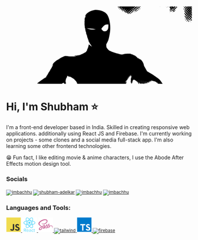 <?xml version="1.0" standalone="no"?>
<!DOCTYPE svg PUBLIC "-//W3C//DTD SVG 20010904//EN"
 "http://www.w3.org/TR/2001/REC-SVG-20010904/DTD/svg10.dtd">
<svg version="1.0" xmlns="http://www.w3.org/2000/svg"
 width="1920.000000pt" height="799.000000pt" viewBox="0 0 1920.000000 799.000000"
 preserveAspectRatio="xMidYMid meet">
<metadata>
Created by potrace 1.16, written by Peter Selinger 2001-2019
</metadata>
<g transform="translate(0.000000,799.000000) scale(0.100000,-0.100000)"
fill="#000000" stroke="none">
<path d="M11566 7982 c-37 -3 -38 -4 -17 -18 11 -8 21 -22 21 -30 0 -20 49
-104 61 -104 5 0 9 -7 9 -16 0 -12 7 -14 33 -9 17 4 40 14 49 22 18 16 61 11
85 -9 20 -16 16 -71 -6 -90 -33 -28 -59 -31 -66 -8 -6 19 -35 29 -35 12 0 -11
39 -52 49 -52 16 0 80 30 86 40 3 5 11 10 17 10 14 0 78 -71 78 -86 0 -7 18
-28 41 -46 22 -18 47 -47 54 -65 7 -17 23 -36 34 -43 18 -9 23 -7 32 14 17 35
52 51 91 40 40 -12 60 -47 53 -91 -6 -32 -5 -33 29 -33 28 0 40 -7 66 -40 40
-50 70 -59 109 -31 16 12 36 21 44 21 23 0 53 -32 66 -71 7 -23 22 -41 44 -52
17 -9 40 -22 49 -29 24 -17 31 -6 17 26 -15 32 0 71 29 78 37 10 70 -16 94
-73 2 -4 17 -9 33 -13 26 -6 33 -3 48 23 23 39 22 41 -18 41 -28 0 -37 5 -50
30 -20 38 -19 46 5 70 43 43 110 4 110 -64 0 -29 2 -31 39 -31 l39 -1 -1 42
c-2 35 -6 43 -29 52 -40 15 -55 54 -34 87 23 34 67 34 95 -1 27 -34 27 -58 -1
-77 -23 -16 -23 -16 13 -16 20 -1 50 4 68 10 26 9 31 16 31 43 0 27 -5 34 -34
44 -42 15 -68 74 -44 98 23 23 73 28 91 9 14 -14 24 -66 18 -98 -1 -5 20 -7
46 -6 39 2 49 7 54 24 8 30 -1 55 -20 55 -33 0 -61 30 -61 64 0 40 15 56 56
56 44 0 58 -20 50 -75 -6 -37 -4 -46 9 -51 9 -4 21 -2 28 5 6 6 16 11 23 11
18 0 54 -84 47 -110 -5 -18 -2 -21 18 -18 18 2 24 9 24 28 0 19 6 26 25 28 13
2 33 10 44 18 11 8 34 14 52 14 30 0 31 1 31 45 0 39 -4 46 -23 51 -12 3 -30
14 -40 25 -23 25 -7 61 38 89 l33 20 30 -30 c17 -17 36 -30 42 -30 6 0 13 -7
17 -15 3 -9 0 -15 -9 -15 -12 0 -32 -37 -23 -44 9 -8 88 -15 88 -8 0 16 -39
84 -55 96 -10 7 -19 32 -22 57 -5 45 -5 45 32 56 45 14 55 11 80 -27 15 -23
21 -26 28 -15 5 9 2 24 -7 38 -10 15 -13 35 -10 59 7 40 21 48 86 48 27 0 40
6 48 20 10 19 8 20 -60 20 -52 0 -72 -4 -76 -14 -7 -19 -59 -15 -59 4 0 13
-22 15 -134 15 -123 0 -134 -2 -137 -18 -4 -26 -34 -57 -54 -57 -29 0 -45 27
-32 55 l11 24 -887 -2 c-488 0 -904 -3 -926 -5z m144 -31 c14 -27 13 -66 -2
-79 -19 -15 -79 -7 -93 12 -13 17 -10 52 8 74 15 20 75 15 87 -7z m1500 15 c0
-11 -19 -15 -25 -6 -3 5 1 10 9 10 9 0 16 -2 16 -4z m455 -26 c30 -59 10 -89
-50 -74 -58 14 -52 104 6 104 21 0 32 -7 44 -30z m-361 -42 c22 -31 20 -54 -5
-72 -41 -28 -75 13 -55 66 13 34 39 36 60 6z m-1384 8 c0 -2 3 -11 6 -20 4
-11 0 -16 -12 -16 -17 0 -16 -1 2 -15 18 -14 17 -14 -13 -15 -42 0 -65 34 -36
56 17 12 53 19 53 10z m1150 -26 c0 -5 -7 -7 -15 -4 -8 4 -15 8 -15 10 0 2 7
4 15 4 8 0 15 -4 15 -10z m469 -24 c18 -33 10 -59 -21 -74 -51 -24 -94 26 -64
73 22 34 68 34 85 1z m-611 -28 c16 -16 15 -38 -2 -38 -18 0 -39 27 -31 40 8
13 18 13 33 -2z m-798 -8 c0 -5 -6 -10 -14 -10 -8 0 -18 5 -21 10 -3 6 3 10
14 10 12 0 21 -4 21 -10z m1051 -31 c15 -53 12 -59 -31 -59 -33 0 -42 4 -52
25 -10 22 -8 29 11 49 28 29 62 22 72 -15z m-1170 -9 c40 -22 8 -90 -42 -90
-32 0 -41 72 -11 89 22 13 29 13 53 1z m1399 -26 c15 -38 12 -49 -15 -64 -19
-10 -30 -11 -50 -2 -31 14 -39 33 -31 67 5 21 12 25 46 25 34 0 42 -4 50 -26z
m-604 -43 c-4 -6 -11 -11 -15 -11 -11 0 -21 37 -13 45 9 9 35 -22 28 -34z
m-558 3 c4 -31 -23 -55 -51 -45 -45 17 -27 75 22 69 18 -2 27 -10 29 -24z
m802 -20 c13 -34 -4 -56 -39 -52 -18 2 -27 10 -29 26 -7 51 51 72 68 26z
m-603 -33 c3 -25 -22 -34 -38 -14 -11 13 -10 17 6 29 21 15 28 12 32 -15z
m-339 -8 c31 -27 35 -56 12 -86 -18 -23 -24 -25 -51 -15 -68 24 -60 104 12
117 4 0 16 -7 27 -16z m1390 0 c39 -33 33 -84 -12 -106 -33 -15 -36 -15 -60 4
-18 14 -26 30 -26 51 0 60 55 88 98 51z m-841 -19 c8 -21 -13 -42 -28 -27 -13
13 -5 43 11 43 6 0 13 -7 17 -16z m244 -14 c24 -13 25 -56 1 -69 -38 -20 -72
35 -40 67 15 15 15 15 39 2z m-570 -19 c23 -19 23 -20 6 -55 -18 -40 -31 -44
-65 -20 -30 21 -30 71 1 84 31 12 32 12 58 -9z m218 -50 c8 -5 11 -16 6 -30
-8 -25 -46 -28 -66 -5 -11 14 -10 18 6 30 22 16 34 17 54 5z m235 -45 c31 -48
-12 -75 -62 -40 -25 17 -28 34 -10 52 20 20 55 14 72 -12z m-356 -41 c24 -31
18 -63 -13 -71 -36 -9 -65 12 -65 46 0 50 47 65 78 25z m224 -32 c23 -21 23
-45 -2 -68 -18 -17 -21 -17 -45 -1 -38 25 -42 45 -14 67 30 23 38 23 61 2z"/>
<path d="M16875 7980 c-38 -7 -37 -7 20 -9 47 -2 55 -4 38 -11 -13 -5 -23 -18
-23 -29 0 -11 -6 -22 -12 -25 -10 -5 -10 -7 0 -12 6 -3 10 -9 7 -14 -9 -14 32
-51 49 -44 12 5 16 0 16 -18 0 -13 5 -29 12 -36 8 -8 3 -15 -20 -29 -33 -19
-41 -33 -19 -33 8 0 7 -4 -3 -10 -12 -8 -11 -10 8 -10 13 0 22 -6 22 -15 0
-10 -7 -15 -17 -13 -10 2 -18 -3 -18 -10 0 -7 -6 -17 -14 -21 -7 -5 -10 -14
-7 -20 4 -6 12 -9 17 -6 5 4 9 -3 9 -14 0 -10 5 -21 11 -23 8 -3 6 -9 -4 -20
-14 -14 -14 -17 -2 -22 8 -3 15 -12 15 -19 0 -14 40 -37 65 -37 7 0 15 -5 17
-11 2 -7 13 -9 25 -5 16 5 21 15 21 37 -1 16 -5 32 -10 35 -5 3 -1 18 8 32 10
15 17 41 16 59 -2 24 3 36 21 48 13 8 31 13 39 10 8 -3 20 1 27 9 11 13 7 16
-23 22 -20 3 -36 10 -36 15 0 13 58 11 62 -3 6 -18 38 -1 38 21 0 11 5 23 11
26 17 11 65 -14 80 -41 16 -31 2 -44 -47 -44 -17 0 -45 -7 -62 -16 -26 -13
-32 -21 -32 -49 0 -39 -18 -55 -35 -32 -19 27 -24 20 -12 -18 6 -19 14 -35 19
-35 5 0 4 -9 -2 -20 -8 -15 -7 -26 6 -45 9 -14 18 -25 20 -25 1 0 1 19 -1 43
-4 47 9 71 42 79 27 7 83 -39 83 -69 0 -24 -16 -47 -27 -40 -5 3 -17 -3 -27
-15 -13 -15 -15 -23 -6 -32 9 -8 17 -5 33 15 12 14 28 24 35 23 6 -1 23 -2 37
-3 16 -1 25 -7 26 -18 1 -28 17 15 18 48 1 19 11 31 44 49 23 14 46 23 50 22
4 -1 3 7 -3 18 -8 14 -8 26 0 41 7 11 10 21 8 22 -33 17 -43 29 -46 54 -4 39
28 68 77 68 34 0 36 2 39 35 5 45 23 65 64 68 38 3 61 26 48 51 -13 24 -23 55
-22 64 1 4 -32 8 -73 8 -41 1 -99 3 -127 4 -84 4 -115 -3 -114 -27 1 -31 -29
-47 -50 -26 -14 14 -15 20 -5 32 11 13 9 16 -11 20 -20 5 -135 2 -148 -3 -7
-3 -180 0 -193 3 -7 2 -30 0 -52 -4z m705 -29 c14 -26 13 -64 -2 -79 -13 -13
-57 -16 -75 -4 -18 11 -26 58 -13 81 15 28 75 29 90 2z m-610 -35 c-14 -14
-24 0 -16 21 6 15 8 15 16 3 6 -9 5 -19 0 -24z m111 -8 c34 -18 32 -52 -3 -56
-26 -3 -28 -1 -28 32 0 41 -1 40 31 24z m84 -58 c-5 -8 -11 -8 -17 -2 -6 6 -7
16 -3 22 5 8 11 8 17 2 6 -6 7 -16 3 -22z m286 -6 c17 -32 2 -58 -35 -62 -65
-8 -83 65 -22 87 28 11 40 5 57 -25z m-297 -25 c-8 -14 -44 -10 -44 5 0 9 8
12 25 8 14 -2 22 -8 19 -13z m-74 -61 c0 -10 -5 -18 -11 -18 -5 0 -8 4 -4 9 3
6 -3 14 -12 20 -16 9 -16 12 -3 20 16 11 30 -3 30 -31z m67 16 c-3 -3 -12 -4
-19 -1 -8 3 -5 6 6 6 11 1 17 -2 13 -5z m-161 -39 c-3 -9 1 -18 10 -22 8 -3
13 -12 10 -19 -6 -16 10 -19 19 -4 5 8 11 7 21 -1 10 -8 11 -14 4 -19 -18 -11
-25 -81 -9 -94 8 -6 15 -18 17 -27 3 -19 -24 -33 -34 -18 -3 6 -19 7 -35 4
-18 -4 -29 -3 -29 4 0 6 4 11 8 11 11 0 35 62 32 85 -1 11 -6 25 -12 32 -5 7
-7 17 -3 23 3 5 1 10 -4 10 -12 0 -15 33 -4 43 11 12 15 8 9 -8z m288 -90 c4
-11 -1 -15 -19 -15 -26 0 -34 15 -12 23 20 9 25 8 31 -8z m152 -30 c24 -25 41
-44 39 -42 -3 2 -27 -2 -53 -8 -40 -11 -51 -10 -74 3 -14 8 -31 26 -37 39 -9
20 -8 25 12 32 12 4 29 11 37 14 27 10 31 8 76 -38z"/>
<path d="M18543 7982 c-24 -2 -33 -9 -35 -25 -4 -26 -72 -45 -94 -26 -25 21
-35 4 -12 -21 13 -14 23 -36 23 -50 0 -22 5 -25 37 -28 35 -3 37 -2 40 30 3
27 8 33 35 39 62 12 98 -46 53 -86 -19 -17 -47 -17 -91 0 -13 5 -15 -3 -15
-41 1 -39 -3 -50 -26 -67 -38 -29 -73 -17 -99 34 -11 23 -18 47 -16 53 3 7 2
18 -2 25 -5 8 -10 -2 -14 -25 -5 -29 -1 -46 19 -79 23 -41 54 -66 54 -45 0 6
5 10 11 10 5 0 8 -4 4 -9 -8 -14 10 -22 30 -15 13 5 14 9 4 15 -9 5 -5 10 13
14 45 11 78 2 96 -28 15 -25 15 -30 2 -55 -23 -40 -63 -41 -99 -3 -16 17 -35
31 -43 31 -8 -1 -6 -6 6 -15 11 -8 16 -15 12 -15 -5 0 -1 -11 8 -25 19 -29 21
-55 4 -55 -6 0 -8 -3 -5 -6 3 -4 0 -16 -8 -28 -21 -28 -19 -39 4 -26 29 15 63
6 84 -22 24 -33 15 -63 -24 -84 -17 -8 -38 -28 -47 -43 -9 -15 -21 -29 -27
-30 -18 -2 -10 -26 10 -29 26 -5 65 -41 65 -61 0 -9 -7 -28 -14 -43 -8 -16
-12 -29 -8 -29 4 -1 20 -3 36 -5 16 -1 39 -13 52 -25 29 -27 32 -76 7 -86 -23
-9 -74 -9 -95 1 -15 7 -17 2 -13 -46 3 -48 6 -53 28 -56 39 -5 61 -37 62 -88
0 -35 3 -44 18 -44 29 0 63 -43 71 -88 5 -36 10 -42 31 -42 32 0 60 -42 60
-92 0 -35 2 -38 27 -38 19 0 35 -10 53 -35 15 -19 24 -38 22 -43 -12 -18 11
-35 37 -28 31 8 47 37 25 45 -8 2 -27 18 -42 34 -23 25 -28 38 -25 71 3 35 0
41 -16 38 -24 -4 -66 36 -66 64 0 41 11 54 45 54 41 0 65 -26 65 -71 0 -33 3
-36 45 -47 60 -16 60 -16 61 18 0 39 20 59 63 62 26 2 37 -3 53 -23 19 -25 19
-28 4 -58 -19 -35 -17 -37 44 -44 19 -2 43 -7 53 -12 15 -6 17 0 17 59 0 70
-1 72 -30 56 -23 -12 -55 17 -63 58 -8 36 26 66 65 58 l28 -5 0 62 c0 55 -3
63 -22 72 -18 8 -23 18 -23 45 0 29 4 36 23 38 l22 3 0 242 c0 242 0 242 -22
252 -33 14 -35 49 -3 63 24 11 25 16 25 90 0 47 -5 83 -12 90 -9 9 -9 15 0 24
8 8 12 51 12 129 l0 117 -312 -1 c-172 -1 -327 -3 -345 -5z m191 -38 c9 -33 7
-35 -45 -37 -35 -2 -44 2 -47 16 -7 34 6 47 47 47 34 0 40 -4 45 -26z m326 16
c0 -5 -6 -10 -14 -10 -8 0 -18 5 -21 10 -3 6 3 10 14 10 12 0 21 -4 21 -10z
m-119 -41 c12 -19 11 -25 -6 -39 -17 -14 -35 -5 -35 18 0 13 -2 13 -14 -3 -13
-18 -14 -18 -20 3 -4 12 -5 26 -2 30 8 14 67 7 77 -9z m223 -25 c23 -22 20
-31 -14 -49 -37 -19 -37 -19 -50 4 -13 26 -3 49 23 54 12 2 23 5 24 6 1 0 9
-6 17 -15z m-370 -40 c22 -8 20 -37 -4 -65 -19 -23 -21 -23 -34 -6 -15 19 -10
57 8 69 13 9 11 9 30 2z m234 -65 c1 -8 -4 -23 -12 -34 -12 -16 -16 -17 -30
-6 -21 18 -20 37 2 50 21 13 36 9 40 -10z m-339 -42 c16 -20 -1 -63 -29 -70
-15 -4 -30 2 -46 18 -30 30 -30 39 2 64 27 21 47 18 73 -12z m206 -57 c10 -30
-6 -49 -32 -39 -34 12 -32 59 1 59 16 0 27 -7 31 -20z m233 -29 c12 -33 6 -46
-26 -55 -25 -8 -52 8 -52 30 0 16 39 54 56 54 7 0 17 -13 22 -29z m-350 -59
c2 -13 -2 -30 -8 -38 -23 -27 -80 -11 -80 22 0 44 82 59 88 16z m203 -45 c10
-36 -15 -58 -38 -34 -14 13 -15 21 -5 42 15 32 33 28 43 -8z m-338 -27 c19
-27 10 -70 -17 -79 -24 -9 -43 -5 -68 17 -15 13 -16 17 -3 42 23 44 65 53 88
20z m218 -51 c9 -18 7 -25 -10 -43 -17 -16 -25 -18 -39 -10 -24 16 -27 45 -6
61 25 19 42 16 55 -8z m227 -47 c4 -28 -14 -52 -40 -52 -27 0 -33 26 -13 56
20 30 49 28 53 -4z m-348 -42 c22 -41 -19 -81 -64 -64 -22 8 -31 51 -16 69 19
22 67 19 80 -5z m215 -31 c12 -18 -16 -69 -37 -69 -25 0 -34 26 -18 56 14 25
44 32 55 13z m-345 -61 c11 -18 18 -37 17 -43 -2 -5 -21 -16 -43 -24 -37 -13
-42 -12 -62 5 -41 35 -16 94 40 94 21 0 33 -8 48 -32z m565 -8 c0 -38 -24 -52
-50 -30 -31 25 -9 73 30 68 16 -2 20 -11 20 -38z m-355 -25 c15 -19 5 -64 -17
-72 -19 -7 -53 30 -53 57 0 30 49 40 70 15z m228 -47 c19 -19 14 -36 -17 -52
-21 -11 -31 -12 -40 -3 -12 12 -15 50 -4 60 11 11 48 8 61 -5z m-340 -77 c-2
-15 -14 -31 -30 -41 -40 -22 -63 -5 -63 46 0 35 3 39 30 45 38 7 67 -16 63
-50z m212 -20 c22 -42 -25 -77 -61 -45 -22 20 -24 35 -7 52 18 18 56 14 68 -7z
m220 -25 c17 -21 9 -56 -17 -73 -19 -13 -23 -12 -42 8 -24 26 -27 49 -9 67 16
16 53 15 68 -2z m-350 -61 l23 -25 -23 -25 c-27 -29 -46 -31 -72 -8 -18 17
-23 39 -12 67 9 25 57 19 84 -9z m214 -27 c25 -35 20 -67 -11 -74 -53 -14 -82
37 -44 75 27 27 36 26 55 -1z m-345 -47 c26 -26 15 -67 -22 -89 -32 -19 -53
-11 -76 30 -33 57 50 107 98 59z m215 -40 c45 -50 -18 -121 -66 -74 -25 26
-19 65 14 81 31 15 33 15 52 -7z m228 -48 c21 -18 24 -53 6 -71 -17 -17 -58
-15 -80 5 -22 20 -23 32 -2 61 18 26 50 28 76 5z m-344 -71 c4 -41 -12 -62
-49 -62 -27 0 -59 30 -59 57 0 25 32 44 69 41 33 -3 36 -6 39 -36z m217 -16
c26 -26 25 -46 -3 -78 -19 -22 -55 -23 -76 -2 -33 32 -8 104 36 104 10 0 30
-11 43 -24z"/>
<path d="M15893 7973 c9 -2 23 -2 30 0 6 3 -1 5 -18 5 -16 0 -22 -2 -12 -5z"/>
<path d="M16523 7973 c9 -2 23 -2 30 0 6 3 -1 5 -18 5 -16 0 -22 -2 -12 -5z"/>
<path d="M16698 7973 c6 -2 18 -2 25 0 6 3 1 5 -13 5 -14 0 -19 -2 -12 -5z"/>
<path d="M16748 7973 c6 -2 18 -2 25 0 6 3 1 5 -13 5 -14 0 -19 -2 -12 -5z"/>
<path d="M17719 7971 c12 -8 51 -4 51 5 0 2 -15 4 -32 4 -23 0 -29 -3 -19 -9z"/>
<path d="M18325 7971 c43 -5 53 -8 35 -12 -23 -6 -22 -6 6 -8 17 0 37 6 44 14
11 13 3 15 -66 13 l-79 -1 60 -6z"/>
<path d="M16700 7952 c0 -4 9 -15 20 -25 23 -19 28 -3 6 19 -16 16 -26 18 -26
6z"/>
<path d="M16760 7950 c0 -8 5 -22 10 -30 9 -13 10 -13 10 0 0 8 -5 22 -10 30
-9 13 -10 13 -10 0z"/>
<path d="M13930 7900 c0 -5 5 -10 10 -10 6 0 10 5 10 10 0 6 -4 10 -10 10 -5
0 -10 -4 -10 -10z"/>
<path d="M16586 7902 c-4 -7 -2 -12 4 -12 7 0 9 -7 6 -17 -6 -15 -4 -15 14 2
24 21 26 29 6 22 -8 -3 -16 -1 -19 6 -2 8 -5 8 -11 -1z"/>
<path d="M13825 7773 c-31 -5 -48 -20 -38 -36 3 -4 12 -6 20 -3 8 3 23 1 34
-4 17 -10 19 -7 19 20 0 16 -1 29 -2 29 -2 -1 -16 -4 -33 -6z"/>
<path d="M17570 7705 c0 -9 5 -15 11 -13 6 2 11 8 11 13 0 5 -5 11 -11 13 -6
2 -11 -4 -11 -13z"/>
<path d="M16860 7691 c0 -5 5 -13 10 -16 6 -3 10 -2 10 4 0 5 -4 13 -10 16 -5
3 -10 2 -10 -4z"/>
<path d="M16880 7640 c0 -5 5 -10 10 -10 6 0 10 5 10 10 0 6 -4 10 -10 10 -5
0 -10 -4 -10 -10z"/>
<path d="M9140 7625 c-223 -35 -443 -117 -633 -233 -105 -65 -223 -169 -220
-194 2 -10 -2 -18 -8 -18 -5 0 -7 6 -4 13 3 6 0 4 -7 -7 -7 -10 -23 -30 -35
-44 -26 -28 -30 -41 -9 -23 11 9 14 6 14 -14 0 -14 -4 -28 -9 -31 -5 -3 -7
-15 -5 -27 1 -12 1 -16 -1 -9 -3 6 -9 12 -14 12 -6 0 -8 8 -4 19 5 15 1 18
-20 13 -14 -2 -25 -5 -25 -6 0 -1 14 -28 31 -61 26 -50 28 -60 15 -67 -11 -6
-14 -17 -10 -37 5 -23 2 -32 -14 -40 -11 -6 -30 -27 -43 -47 -17 -29 -19 -38
-9 -44 11 -7 11 -12 1 -23 -17 -21 -25 -175 -10 -193 9 -11 8 -18 -5 -32 -18
-20 -21 -48 -7 -56 8 -5 8 -15 1 -46 0 -3 -7 4 -15 14 -22 29 -18 6 6 -33 20
-33 20 -35 3 -74 -14 -30 -15 -42 -6 -45 15 -5 16 -36 2 -62 -8 -14 -7 -25 2
-40 10 -15 10 -27 1 -50 -8 -20 -8 -32 -1 -36 6 -4 8 -26 4 -55 -4 -29 -2 -50
4 -54 5 -3 10 3 10 14 0 12 5 21 10 21 19 0 10 -49 -11 -61 l-21 -11 21 -14
c21 -15 29 -49 12 -56 -4 -1 -11 -14 -15 -28 -6 -19 -5 -22 3 -10 10 13 12 13
21 0 15 -22 12 -37 -7 -45 -17 -6 -17 -7 1 -21 12 -8 19 -26 19 -43 0 -20 6
-31 19 -34 19 -5 26 -27 8 -27 -16 0 -12 -27 5 -34 23 -8 18 -23 -17 -57 -24
-22 -27 -29 -13 -24 37 12 40 10 40 -21 0 -17 5 -37 12 -45 7 -8 12 -30 12
-49 -1 -34 18 -127 20 -102 3 29 19 9 25 -30 9 -61 9 -70 0 -97 -5 -17 -4 -22
4 -17 7 4 12 1 12 -8 0 -22 17 -20 23 2 4 13 5 11 6 -5 1 -18 -4 -23 -23 -23
-13 0 -26 6 -28 12 -3 7 -7 2 -10 -10 -4 -15 -2 -22 5 -19 21 8 47 -13 47 -38
0 -15 5 -24 13 -23 7 2 13 -10 15 -31 2 -19 10 -40 18 -48 8 -8 14 -29 14 -47
0 -19 7 -50 15 -71 9 -20 13 -45 10 -55 -3 -10 -1 -21 5 -25 5 -3 10 -19 10
-36 0 -16 5 -29 10 -29 6 0 10 -10 10 -22 0 -18 2 -20 10 -8 14 23 24 -13 11
-39 -14 -26 -14 -31 4 -31 19 0 35 -32 29 -57 -3 -12 2 -32 11 -46 9 -14 15
-34 13 -44 -2 -12 2 -17 13 -15 9 1 19 -5 23 -13 7 -20 -15 -57 -31 -50 -16 6
-17 -11 -2 -21 6 -3 15 0 20 7 8 11 12 10 24 -5 8 -11 15 -26 15 -34 0 -12 -4
-11 -20 3 -20 18 -21 18 -14 -1 4 -10 14 -28 23 -39 32 -39 71 -101 71 -114 0
-8 11 -24 25 -37 14 -13 25 -34 25 -48 0 -25 20 -48 20 -24 1 20 30 -23 30
-44 0 -10 6 -18 13 -18 7 0 18 -9 25 -21 8 -12 9 -18 3 -14 -24 14 -9 -10 27
-42 20 -19 29 -32 20 -29 -25 8 -22 -1 10 -30 15 -14 20 -23 12 -19 -8 4 -2
-5 14 -20 15 -14 25 -29 21 -33 -3 -4 -11 1 -16 11 -6 9 -14 17 -20 17 -5 0
-66 43 -135 95 -92 71 -130 94 -145 90 -10 -4 -19 -12 -20 -18 -2 -26 -7 -104
-9 -132 -1 -16 -4 -24 -7 -17 -9 23 -23 1 -23 -37 0 -41 -17 -102 -46 -166
-10 -22 -17 -44 -16 -48 1 -4 -5 -10 -13 -13 -8 -4 -15 -10 -15 -16 0 -5 6 -6
12 -2 7 5 3 -4 -9 -19 -12 -16 -25 -41 -28 -57 -4 -17 -14 -34 -23 -40 -16 -9
-16 -9 1 -10 22 0 21 -6 -3 -40 -11 -15 -17 -30 -13 -33 3 -4 -1 -9 -10 -13
-9 -3 -13 -12 -10 -21 5 -12 1 -14 -15 -9 -17 6 -21 4 -16 -8 4 -11 0 -16 -11
-16 -9 0 -13 -4 -10 -10 11 -17 -5 -32 -21 -19 -11 9 -14 8 -14 -5 0 -9 7 -16
16 -16 25 0 6 -18 -27 -25 -37 -8 -90 -35 -70 -35 13 0 13 -2 2 -12 -11 -10
-14 -10 -18 0 -6 17 -23 15 -23 -3 0 -8 -8 -15 -17 -15 -23 -1 -73 -29 -53
-30 8 0 2 -8 -15 -17 -16 -9 -40 -16 -52 -14 -13 1 -30 -7 -40 -18 -9 -12 -24
-21 -31 -21 -8 0 -12 -6 -9 -12 3 -9 -9 -13 -40 -13 -31 0 -48 -6 -54 -17 -5
-10 -29 -20 -56 -24 -25 -4 -53 -14 -62 -23 -9 -9 -26 -18 -36 -19 -24 -2 -77
-9 -87 -11 -5 0 -8 -5 -8 -11 0 -5 6 -7 13 -5 22 9 137 11 137 3 0 -4 -16 -8
-36 -8 -51 0 -285 -39 -311 -52 -11 -6 -25 -8 -30 -5 -6 4 -33 -3 -62 -13 -28
-11 -64 -20 -79 -20 -15 0 -49 -6 -77 -14 l-50 -13 71 -7 c138 -14 134 -26 -6
-19 -74 3 -223 7 -330 8 -178 2 -258 8 -438 36 -35 5 -78 7 -97 3 -23 -4 -35
-2 -35 5 0 7 -8 8 -25 1 -18 -7 -32 -6 -45 2 -15 10 -31 8 -82 -9 -35 -12 -76
-24 -93 -28 -16 -4 -35 -11 -41 -16 -20 -17 -108 -59 -123 -59 -8 0 -22 -6
-30 -13 -9 -8 -32 -20 -51 -27 -19 -7 -40 -17 -46 -22 -26 -19 -125 -68 -139
-68 -8 0 -15 -5 -15 -11 0 -5 -16 -17 -36 -25 -20 -8 -34 -18 -31 -21 4 -3 26
6 51 21 49 29 73 34 41 10 -35 -27 -115 -65 -125 -59 -6 3 -18 1 -27 -5 -15
-9 -14 -10 7 -5 24 6 24 6 5 -10 -11 -8 -25 -13 -33 -10 -7 2 -11 1 -8 -4 7
-11 -40 -42 -69 -46 -13 -1 -34 -11 -48 -21 -14 -10 -67 -51 -118 -91 -52 -39
-113 -90 -137 -111 -23 -22 -49 -43 -58 -46 -8 -3 -12 -11 -8 -17 4 -7 3 -9
-4 -5 -11 7 -50 -48 -117 -164 -20 -36 -47 -78 -59 -95 -29 -38 -79 -125 -73
-125 3 0 24 30 48 67 48 74 116 153 131 153 6 0 -1 -15 -15 -34 -15 -19 -24
-41 -21 -52 3 -11 -6 -36 -20 -57 -14 -21 -26 -42 -26 -47 0 -11 -39 -79 -58
-102 -8 -10 -12 -18 -8 -18 3 0 -4 -19 -16 -42 -41 -75 -97 -158 -108 -158 -5
0 -10 -8 -10 -17 0 -27 -45 -116 -69 -137 -11 -11 -21 -25 -21 -33 0 -22 -44
-93 -57 -93 -7 0 -17 -9 -23 -20 -6 -11 -8 -20 -5 -20 11 0 -25 -58 -40 -63
-9 -4 -15 -18 -15 -35 0 -18 -11 -40 -27 -58 -15 -16 -29 -38 -30 -49 -2 -11
-17 -34 -33 -50 -17 -17 -28 -34 -24 -37 10 -11 -30 -69 -46 -67 -31 3 -37 -2
-33 -25 5 -22 -19 -72 -41 -88 -6 -4 -7 -10 -3 -14 3 -4 13 -1 22 6 9 7 18 11
20 8 7 -7 -10 -20 -64 -49 -25 -13 -93 -55 -153 -94 -59 -38 -129 -83 -155
-100 -80 -50 -463 -331 -545 -400 -35 -29 -37 -41 -3 -19 22 14 25 15 19 1 -3
-8 -12 -18 -20 -21 -63 -24 47 -26 1266 -26 1004 1 1280 3 1280 13 0 13 72 60
111 72 13 4 28 13 32 19 6 8 10 7 14 -2 3 -7 13 -21 23 -30 10 -10 23 -30 29
-45 10 -27 11 -27 111 -27 60 0 100 4 100 10 0 6 -4 10 -8 10 -5 0 -15 11 -22
25 -8 15 -20 23 -27 21 -16 -7 -2 23 23 48 12 12 13 20 5 30 -6 7 -12 38 -13
69 -3 64 -21 73 -26 14 -2 -20 -7 -37 -11 -37 -14 0 -2 71 17 98 11 17 20 48
21 82 2 30 7 62 12 72 5 9 9 28 9 42 0 14 4 27 9 30 13 8 55 99 52 113 -1 7 3
13 9 13 5 0 10 7 10 15 0 8 7 15 16 15 10 0 14 6 11 14 -3 8 3 32 14 53 15 31
17 46 10 66 -8 21 -7 25 4 20 8 -3 15 -9 15 -14 0 -5 5 -9 11 -9 7 0 9 9 6 22
-5 17 4 12 38 -22 57 -58 77 -75 99 -83 16 -6 16 -5 -1 23 -9 17 -22 30 -28
30 -17 1 -57 39 -53 51 2 6 18 -1 37 -18 19 -15 48 -40 65 -55 l32 -27 13 21
c13 21 14 21 29 -13 11 -25 16 -30 19 -16 5 19 23 23 38 8 10 -10 81 -50 149
-83 21 -11 48 -28 59 -39 12 -10 24 -19 28 -19 5 0 17 -10 29 -22 11 -12 23
-18 27 -15 4 4 20 -5 36 -20 21 -20 31 -24 34 -15 4 10 8 9 17 -6 30 -51 89
-122 107 -127 11 -4 24 -18 29 -31 5 -13 16 -24 24 -24 7 0 43 -44 79 -97 49
-75 67 -110 72 -148 4 -27 12 -56 17 -62 8 -10 526 -13 2528 -13 l2518 0 6 26
c4 16 12 24 20 21 23 -9 27 5 10 31 -9 13 -12 22 -6 18 5 -3 13 6 17 22 3 15
14 35 23 46 14 15 14 18 2 16 -36 -5 -48 0 -43 20 3 11 9 20 14 20 19 0 8 16
-12 17 -15 1 -24 -7 -32 -30 -13 -38 -12 -42 11 -42 10 0 18 -9 20 -22 2 -13
-1 -23 -6 -23 -6 0 -15 -13 -21 -30 -10 -29 -34 -40 -46 -20 -3 5 0 7 8 4 18
-7 32 77 14 88 -6 4 -9 10 -5 13 3 3 3 18 -2 33 -4 17 -2 37 7 55 16 31 18 32
56 12 15 -8 25 -10 22 -5 -3 4 1 15 9 22 18 18 3 48 -24 48 -11 0 -20 5 -20
10 0 6 6 10 14 10 7 0 17 10 21 23 8 21 8 21 12 -5 2 -16 10 -28 17 -28 18 0
78 114 70 133 -3 8 -1 18 5 22 6 3 14 -1 17 -9 11 -29 24 -6 19 34 -4 31 -2
38 9 34 13 -5 16 0 32 59 3 9 1 17 -5 17 -6 0 -11 -7 -11 -16 0 -8 -4 -12 -10
-9 -5 3 -10 13 -10 21 0 8 5 12 10 9 6 -3 13 1 16 9 3 9 10 13 15 10 5 -3 7
-9 4 -14 -3 -5 -1 -11 5 -15 15 -10 12 -52 -5 -59 -17 -6 -21 -36 -5 -36 6 0
10 4 10 9 0 5 6 16 13 23 31 34 57 79 57 100 -1 22 -1 22 -15 4 -13 -17 -18
-18 -41 -7 -20 9 -24 15 -16 23 8 8 15 8 25 -1 12 -9 16 -8 21 4 4 12 10 13
24 6 21 -11 35 2 67 63 11 21 28 43 38 50 9 6 17 17 17 24 0 23 33 78 38 64 2
-8 -4 -29 -14 -47 -16 -30 -16 -34 -1 -49 8 -9 18 -12 21 -7 3 5 17 8 31 9 20
0 24 -4 20 -19 -8 -25 24 -39 37 -16 5 10 14 17 20 17 7 0 7 -4 1 -12 -19 -24
-65 -166 -66 -202 -1 -25 -5 -35 -14 -32 -7 3 -15 1 -18 -5 -4 -5 1 -12 10
-15 11 -5 13 -10 5 -19 -8 -9 -6 -14 5 -19 24 -9 6 -29 -21 -23 -32 6 -31 -1
2 -13 21 -8 24 -13 14 -25 -6 -8 -9 -19 -5 -25 3 -5 -1 -13 -9 -16 -9 -3 -14
-10 -11 -15 3 -4 12 -6 20 -2 21 8 20 3 -21 -94 -17 -37 -17 -43 -4 -43 6 0
10 11 10 25 0 14 4 25 8 25 18 0 21 -14 7 -40 -12 -23 -12 -31 1 -55 8 -15 22
-33 31 -40 13 -10 14 -14 3 -20 -9 -5 -15 -4 -18 3 -5 17 -22 15 -22 -3 0 -22
62 -58 72 -42 8 12 9 10 12 -23 1 -5 -3 -10 -9 -11 -29 -2 -42 -49 -13 -49 15
0 38 27 38 44 0 8 9 20 20 26 11 6 22 25 25 48 4 20 11 46 16 58 6 11 9 24 8
30 -7 26 19 103 60 184 11 21 80 36 103 21 11 -7 18 -7 18 -1 0 16 25 11 53
-10 15 -12 29 -21 32 -20 6 0 39 -27 102 -84 33 -30 43 -35 43 -21 0 16 2 16
19 -3 10 -12 27 -22 37 -22 18 -1 18 -1 1 -14 -15 -11 -15 -15 -3 -25 11 -9
17 -8 30 4 9 9 20 13 26 10 17 -10 11 -25 -10 -25 -11 0 -20 -4 -20 -10 0 -5
9 -10 19 -10 12 0 38 -23 66 -59 26 -32 55 -61 66 -64 19 -5 27 -27 10 -27 -6
0 -26 9 -45 21 -43 25 -45 20 -8 -20 23 -26 33 -30 73 -28 45 2 46 2 36 27 -6
14 -19 37 -29 51 -39 58 18 38 92 -33 41 -39 50 -43 107 -46 53 -4 63 -2 63
12 0 20 19 20 45 0 16 -12 52 -14 190 -12 93 2 154 4 135 6 -45 4 -100 45 -83
62 8 9 16 7 32 -9 22 -22 47 -26 70 -12 12 8 56 2 93 -14 14 -5 17 -2 15 22
-2 25 2 28 31 31 19 2 32 -1 32 -8 0 -6 -6 -8 -12 -4 -7 4 -4 -2 7 -12 37 -38
65 -18 33 23 -5 7 -7 22 -3 34 7 20 5 21 -20 15 -20 -5 -26 -3 -23 6 5 16 58
24 58 9 0 -6 5 -11 11 -11 7 0 17 -6 23 -14 15 -18 78 -2 70 18 -4 11 4 13 39
9 41 -5 47 -3 63 22 16 25 22 27 60 21 41 -5 66 5 45 19 -6 3 -7 13 -4 22 5
12 2 15 -10 10 -19 -7 -23 18 -7 43 8 12 13 13 27 2 10 -7 26 -15 36 -18 16
-6 21 -17 18 -36 0 -5 8 -8 19 -8 24 0 26 13 4 34 -14 15 -14 17 0 32 9 8 21
24 26 35 12 22 35 26 27 5 -9 -22 3 -26 34 -11 34 18 45 19 32 3 -14 -18 -23
-58 -13 -58 4 0 10 8 12 18 6 22 52 27 68 7 7 -8 16 -12 22 -9 5 3 20 -1 33
-10 29 -19 57 -20 73 -4 9 9 12 7 12 -11 0 -23 6 -23 59 -3 10 4 11 -1 6 -18
-7 -22 -5 -22 30 -16 33 6 37 5 31 -9 -5 -14 -2 -16 19 -11 14 4 25 2 25 -4 0
-5 6 -10 14 -10 18 0 49 -47 36 -55 -6 -4 -7 -11 -4 -17 4 -6 10 -5 15 3 7 12
9 11 9 -1 1 -9 5 -6 10 7 12 31 28 29 36 -3 4 -17 2 -29 -7 -36 -10 -6 -7 -8
11 -6 14 2 24 9 22 16 -1 6 2 12 8 12 5 0 10 -4 10 -9 0 -5 9 -7 20 -4 29 8
25 -17 -7 -44 l-28 -22 28 -1 c15 0 30 -7 33 -15 8 -19 94 -21 113 -2 11 9 14
9 18 0 3 -9 50 -13 179 -12 l174 0 -38 51 c-20 29 -50 74 -67 100 -88 140
-154 224 -228 293 -97 91 -224 187 -289 221 -27 13 -48 29 -48 34 0 6 -37 35
-82 66 -46 30 -126 84 -178 120 -189 130 -371 241 -520 317 -108 55 -196 112
-203 131 -6 16 15 12 43 -8 8 -6 -4 12 -26 39 -45 54 -83 118 -202 337 -92
169 -96 181 -112 278 -19 121 -111 299 -220 429 -45 55 -136 121 -165 121 -8
0 -15 5 -15 10 0 6 -11 10 -25 10 -14 0 -28 7 -31 15 -7 18 -44 20 -44 3 -1
-8 -6 -6 -14 5 -7 9 -23 17 -34 17 -11 0 -24 5 -28 12 -7 11 16 10 116 -7 33
-6 31 -4 -20 24 -31 17 -71 30 -90 31 -20 0 -42 6 -48 12 -10 10 -15 10 -21
-1 -11 -17 -51 2 -51 24 0 17 16 20 25 5 9 -15 35 -12 35 4 0 9 -7 12 -21 9
-14 -4 -22 0 -25 13 -5 18 -78 78 -109 90 -8 4 -15 12 -15 20 0 8 -6 14 -14
14 -8 0 -21 8 -28 18 -16 21 -52 42 -73 42 -8 0 -19 9 -25 20 -6 10 -16 17
-24 14 -7 -3 -21 2 -30 11 -9 9 -23 14 -31 11 -8 -3 -17 -1 -20 4 -3 5 -18 15
-33 23 -15 8 -40 22 -57 31 -16 9 -40 16 -52 16 -12 0 -25 5 -29 11 -3 6 -17
8 -31 4 -14 -3 -22 -2 -19 4 6 10 -16 21 -43 21 -9 0 -24 8 -32 18 -17 20 -55
24 -214 25 -113 0 -327 -10 -380 -19 -22 -3 -94 -21 -160 -41 -119 -35 -174
-39 -255 -19 -14 4 -50 11 -80 17 -52 10 -230 61 -277 80 -16 6 -23 5 -23 -2
0 -7 -8 -6 -22 3 -13 8 -81 32 -153 52 -322 92 -562 186 -682 267 -71 48 -188
174 -240 259 -35 57 -53 148 -53 267 l0 108 46 80 c65 114 133 250 159 320 58
154 146 582 191 930 20 157 23 520 5 675 -16 143 -58 403 -75 470 -8 30 -24
93 -36 140 -48 187 -128 366 -217 483 -52 67 -161 164 -230 203 -26 15 -59 34
-73 43 -31 19 -177 86 -245 111 -208 78 -542 117 -735 85z m-865 -484 c-3 -6
-11 -11 -17 -11 -6 0 -6 6 2 15 14 17 26 13 15 -4z m-79 -307 c-11 -7 -22 -12
-25 -9 -2 3 4 12 15 19 10 8 21 12 24 9 3 -2 -4 -11 -14 -19z m-49 -336 c-3
-8 -6 -5 -6 6 -1 11 2 17 5 13 3 -3 4 -12 1 -19z m-10 -305 c-3 -10 -5 -4 -5
12 0 17 2 24 5 18 2 -7 2 -21 0 -30z m2433 -215 c0 -168 -14 -257 -54 -344
-31 -68 -106 -149 -171 -182 -44 -24 -62 -27 -145 -27 -86 0 -100 3 -148 29
-54 31 -163 139 -194 193 l-17 30 57 84 c31 46 99 127 152 179 140 140 249
188 428 189 l92 1 0 -152z m-2433 120 c-3 -8 -6 -5 -6 6 -1 11 2 17 5 13 3 -3
4 -12 1 -19z m498 -384 c315 -29 360 -34 497 -56 87 -14 134 -26 128 -32 -5
-5 -96 -11 -203 -14 -217 -5 -335 5 -485 45 -85 22 -192 65 -192 78 0 3 19 2
43 0 23 -3 119 -12 212 -21z m-388 -296 c-3 -8 -6 -5 -6 6 -1 11 2 17 5 13 3
-3 4 -12 1 -19z m273 -874 c0 -8 -4 -12 -10 -9 -5 3 -10 13 -10 21 0 8 5 12
10 9 6 -3 10 -13 10 -21z m57 -156 c-3 -8 -6 -5 -6 6 -1 11 2 17 5 13 3 -3 4
-12 1 -19z m23 -74 c0 -8 -4 -12 -10 -9 -5 3 -10 13 -10 21 0 8 5 12 10 9 6
-3 10 -13 10 -21z m50 -75 c0 -6 -4 -7 -10 -4 -5 3 -10 11 -10 16 0 6 5 7 10
4 6 -3 10 -11 10 -16z m-675 -1119 c3 -5 1 -10 -4 -10 -6 0 -11 5 -11 10 0 6
2 10 4 10 3 0 8 -4 11 -10z m-125 -58 c0 -5 -7 -17 -16 -28 -14 -17 -15 -17
-10 -1 3 10 6 23 6 28 0 5 5 9 10 9 6 0 10 -4 10 -8z m-120 -52 c0 -5 -9 -10
-21 -10 -11 0 -17 5 -14 10 3 6 13 10 21 10 8 0 14 -4 14 -10z m-1640 -160 c0
-5 -5 -10 -11 -10 -5 0 -7 5 -4 10 3 6 8 10 11 10 2 0 4 -4 4 -10z m-1480
-1400 c0 -5 -4 -10 -10 -10 -5 0 -10 5 -10 10 0 6 5 10 10 10 6 0 10 -4 10
-10z m8308 -547 c-3 -5 -10 -23 -17 -40 -12 -31 -31 -45 -31 -24 0 15 34 71
43 71 5 0 7 -3 5 -7z m12 -59 c0 -8 -4 -14 -10 -14 -5 0 -10 9 -10 21 0 11 5
17 10 14 6 -3 10 -13 10 -21z m77 4 c-3 -8 -6 -5 -6 6 -1 11 2 17 5 13 3 -3 4
-12 1 -19z m-257 -8 c0 -5 -4 -10 -10 -10 -5 0 -10 5 -10 10 0 6 5 10 10 10 6
0 10 -4 10 -10z m50 0 c0 -5 -2 -10 -4 -10 -3 0 -8 5 -11 10 -3 6 -1 10 4 10
6 0 11 -4 11 -10z m-30 -40 c0 -5 -4 -10 -10 -10 -5 0 -10 5 -10 10 0 6 5 10
10 10 6 0 10 -4 10 -10z m-8590 -50 c-6 -11 -13 -20 -16 -20 -2 0 0 9 6 20 6
11 13 20 16 20 2 0 0 -9 -6 -20z m2120 10 c0 -5 -4 -10 -10 -10 -5 0 -10 5
-10 10 0 6 5 10 10 10 6 0 10 -4 10 -10z m6446 -26 c-5 -13 -10 -14 -18 -6 -6
6 -8 18 -4 28 5 13 10 14 18 6 6 -6 8 -18 4 -28z m-8515 6 c-22 -19 -41 -26
-41 -15 0 5 51 34 60 34 3 0 -6 -9 -19 -19z m8479 1 c0 -10 -30 -24 -37 -17
-3 3 -2 9 2 15 8 13 35 15 35 2z m-30 -101 c0 -5 -2 -10 -4 -10 -3 0 -8 5 -11
10 -3 6 -1 10 4 10 6 0 11 -4 11 -10z m-110 -60 c0 -5 -4 -10 -10 -10 -5 0
-10 5 -10 10 0 6 5 10 10 10 6 0 10 -4 10 -10z m-80 -140 c0 -5 -7 -10 -16
-10 -8 0 -12 5 -9 10 3 6 10 10 16 10 5 0 9 -4 9 -10z m850 -10 c0 -5 -2 -10
-4 -10 -3 0 -8 5 -11 10 -3 6 -1 10 4 10 6 0 11 -4 11 -10z m370 -20 c0 -5 -2
-10 -4 -10 -3 0 -8 5 -11 10 -3 6 -1 10 4 10 6 0 11 -4 11 -10z m90 -48 c0
-13 -12 -22 -22 -16 -10 6 -1 24 13 24 5 0 9 -4 9 -8z m-385 -12 c3 -5 -1 -10
-10 -10 -9 0 -13 5 -10 10 3 6 8 10 10 10 2 0 7 -4 10 -10z m155 0 c0 -5 -4
-10 -10 -10 -5 0 -10 5 -10 10 0 6 5 10 10 10 6 0 10 -4 10 -10z m90 -20 c0
-5 -5 -10 -11 -10 -5 0 -7 5 -4 10 3 6 8 10 11 10 2 0 4 -4 4 -10z m330 6 c0
-3 -4 -8 -10 -11 -5 -3 -10 -1 -10 4 0 6 5 11 10 11 6 0 10 -2 10 -4z m-505
-16 c3 -5 1 -10 -4 -10 -6 0 -11 5 -11 10 0 6 2 10 4 10 3 0 8 -4 11 -10z
m675 0 c0 -5 -5 -10 -11 -10 -5 0 -7 5 -4 10 3 6 8 10 11 10 2 0 4 -4 4 -10z
m-1240 -21 c0 -11 -4 -18 -10 -14 -5 3 -7 12 -3 20 7 21 13 19 13 -6z m960 1
c0 -5 -5 -10 -11 -10 -5 0 -7 5 -4 10 3 6 8 10 11 10 2 0 4 -4 4 -10z m180
-10 c0 -5 -5 -10 -11 -10 -5 0 -7 5 -4 10 3 6 8 10 11 10 2 0 4 -4 4 -10z
m-1706 -24 c-3 -9 -10 -13 -16 -10 -5 3 -4 12 3 20 15 18 22 13 13 -10z m1226
20 c0 -11 -19 -15 -25 -6 -3 5 1 10 9 10 9 0 16 -2 16 -4z m1216 -5 c-3 -5 5
-16 19 -25 21 -14 24 -20 15 -37 -6 -11 -15 -17 -21 -14 -5 4 -9 1 -9 -4 0 -6
-9 -11 -20 -11 -26 0 -26 15 0 33 18 13 19 16 5 27 -12 10 -13 16 -4 26 13 16
23 19 15 5z m-556 -11 c0 -5 -7 -10 -16 -10 -8 0 -12 5 -9 10 3 6 10 10 16 10
5 0 9 -4 9 -10z m300 -4 c0 -3 -4 -8 -10 -11 -5 -3 -10 -1 -10 4 0 6 5 11 10
11 6 0 10 -2 10 -4z m-865 -16 c3 -5 -1 -10 -9 -10 -9 0 -16 5 -16 10 0 6 4
10 9 10 6 0 13 -4 16 -10z m285 1 c0 -12 -20 -25 -27 -18 -7 7 6 27 18 27 5 0
9 -4 9 -9z m768 -3 c-6 -18 -28 -21 -28 -4 0 9 7 16 16 16 9 0 14 -5 12 -12z
m-598 -8 c0 -5 -4 -10 -10 -10 -5 0 -10 5 -10 10 0 6 5 10 10 10 6 0 10 -4 10
-10z m295 0 c-3 -5 -10 -10 -16 -10 -5 0 -9 5 -9 10 0 6 7 10 16 10 8 0 12 -4
9 -10z m-645 -20 c0 -5 -7 -10 -15 -10 -8 0 -15 5 -15 10 0 6 7 10 15 10 8 0
15 -4 15 -10z m540 0 c0 -5 -7 -10 -15 -10 -8 0 -15 5 -15 10 0 6 7 10 15 10
8 0 15 -4 15 -10z m288 -1 c-2 -6 -8 -10 -13 -10 -5 0 -11 4 -13 10 -2 6 4 11
13 11 9 0 15 -5 13 -11z m-1662 -36 c-1 -1 -11 0 -23 3 -14 4 -20 11 -16 20 5
12 8 12 23 -3 10 -10 17 -19 16 -20z m934 28 c0 -6 -4 -13 -10 -16 -5 -3 -10
1 -10 9 0 9 5 16 10 16 6 0 10 -4 10 -9z m150 -10 c0 -12 -20 -25 -27 -18 -7
7 6 27 18 27 5 0 9 -4 9 -9z m175 -11 c-3 -5 -10 -10 -16 -10 -5 0 -9 5 -9 10
0 6 7 10 16 10 8 0 12 -4 9 -10z m295 0 c0 -5 -7 -10 -15 -10 -8 0 -15 5 -15
10 0 6 7 10 15 10 8 0 15 -4 15 -10z m-810 -21 c0 -5 -7 -9 -15 -9 -15 0 -20
12 -9 23 8 8 24 -1 24 -14z m995 11 c3 -6 -1 -13 -10 -16 -19 -8 -30 0 -20 15
8 14 22 14 30 1z m-295 -25 c0 -28 -15 -34 -24 -9 -10 25 -7 34 9 34 9 0 15
-9 15 -25z m-301 -11 c-14 -18 -24 -11 -15 11 3 9 11 13 16 10 8 -5 7 -11 -1
-21z m-309 1 c0 -8 -4 -15 -10 -15 -5 0 -10 7 -10 15 0 8 5 15 10 15 6 0 10
-7 10 -15z m505 -4 c3 -6 -4 -15 -15 -21 -17 -9 -20 -8 -20 10 0 20 24 28 35
11z m-8315 -22 c0 -6 -4 -7 -10 -4 -5 3 -10 11 -10 16 0 6 5 7 10 4 6 -3 10
-11 10 -16z m7910 12 c0 -12 -20 -25 -27 -18 -7 7 6 27 18 27 5 0 9 -4 9 -9z
m100 -11 c0 -5 -7 -10 -15 -10 -8 0 -15 5 -15 10 0 6 7 10 15 10 8 0 15 -4 15
-10z m505 0 c8 -13 -20 -24 -41 -16 -20 8 -9 26 16 26 10 0 22 -5 25 -10z
m-787 -11 c-2 -6 -8 -10 -13 -10 -5 0 -11 4 -13 10 -2 6 4 11 13 11 9 0 15 -5
13 -11z m362 1 c0 -5 -4 -10 -10 -10 -5 0 -10 5 -10 10 0 6 5 10 10 10 6 0 10
-4 10 -10z m110 -5 c0 -8 -9 -15 -20 -15 -20 0 -26 11 -13 23 12 13 33 7 33
-8z m197 -22 c4 -11 -26 -27 -35 -19 -2 3 -2 12 2 21 6 18 27 16 33 -2z
m-8337 -29 c0 -8 -4 -12 -10 -9 -5 3 -10 10 -10 16 0 5 5 9 10 9 6 0 10 -7 10
-16z m7855 7 c7 -12 -12 -24 -25 -16 -11 7 -4 25 10 25 5 0 11 -4 15 -9z m358
-22 c-17 -17 -37 -1 -22 17 8 10 15 12 23 4 7 -7 7 -13 -1 -21z m-265 3 c2 -7
-6 -12 -17 -12 -21 0 -27 11 -14 24 9 9 26 2 31 -12z m1778 -9 c-10 -10 -19 5
-10 18 6 11 8 11 12 0 2 -7 1 -15 -2 -18z m-1678 5 c-7 -19 -38 -22 -38 -4 0
10 9 16 21 16 12 0 19 -5 17 -12z m102 -2 c0 -16 -18 -31 -27 -22 -8 8 5 36
17 36 5 0 10 -6 10 -14z"/>
<path d="M16920 7458 c0 -13 7 -33 15 -44 14 -18 15 -17 13 20 -3 43 -28 64
-28 24z"/>
<path d="M13270 7416 c0 -7 12 -16 28 -19 32 -6 37 -3 29 18 -8 19 -57 20 -57
1z"/>
<path d="M17030 7414 c0 -8 5 -12 10 -9 6 3 10 10 10 16 0 5 -4 9 -10 9 -5 0
-10 -7 -10 -16z"/>
<path d="M17240 7381 c0 -5 5 -13 10 -16 6 -3 10 -2 10 4 0 5 -4 13 -10 16 -5
3 -10 2 -10 -4z"/>
<path d="M16920 7300 c0 -5 5 -10 11 -10 5 0 7 5 4 10 -3 6 -8 10 -11 10 -2 0
-4 -4 -4 -10z"/>
<path d="M12468 7173 c6 -2 18 -2 25 0 6 3 1 5 -13 5 -14 0 -19 -2 -12 -5z"/>
<path d="M18370 7129 c0 -5 5 -7 10 -4 6 3 10 8 10 11 0 2 -4 4 -10 4 -5 0
-10 -5 -10 -11z"/>
<path d="M18414 7079 c-7 -12 15 -31 28 -23 4 3 8 12 8 20 0 17 -26 19 -36 3z"/>
<path d="M8173 6913 c-15 -5 -17 -23 -4 -23 5 0 11 7 15 15 3 8 4 15 3 14 -1
0 -8 -3 -14 -6z"/>
<path d="M18453 6743 c0 -7 11 -13 24 -13 13 0 23 4 23 9 0 5 -10 11 -23 13
-15 3 -24 0 -24 -9z"/>
<path d="M18487 6685 c19 -25 33 -32 33 -15 0 6 -5 10 -11 10 -6 0 -9 7 -5 15
4 10 -1 15 -15 15 -19 0 -19 -1 -2 -25z"/>
<path d="M18546 6614 c-8 -22 -8 -64 2 -64 15 1 42 28 51 53 10 25 9 27 -18
27 -17 0 -31 -6 -35 -16z"/>
<path d="M18990 6527 c0 -14 -6 -27 -12 -30 -18 -6 -6 -16 30 -27 l32 -9 -3
42 c-2 35 -6 43 -24 45 -19 3 -23 -1 -23 -21z"/>
<path d="M18639 6474 c-11 -14 -10 -18 6 -30 25 -19 32 -18 40 6 12 38 -20 55
-46 24z"/>
<path d="M19090 6381 c0 -5 7 -11 15 -15 9 -3 15 0 15 9 0 8 -7 15 -15 15 -8
0 -15 -4 -15 -9z"/>
<path d="M12915 3090 c3 -5 11 -10 16 -10 6 0 7 5 4 10 -3 6 -11 10 -16 10 -6
0 -7 -4 -4 -10z"/>
<path d="M7505 2980 c3 -5 13 -10 21 -10 8 0 12 5 9 10 -3 6 -13 10 -21 10 -8
0 -12 -4 -9 -10z"/>
<path d="M7450 2971 c0 -5 9 -11 21 -14 16 -4 18 -3 8 9 -13 16 -29 19 -29 5z"/>
<path d="M7393 2960 c-4 -4 -30 -12 -58 -18 -27 -6 -61 -14 -74 -18 -15 -4
-22 -3 -18 3 3 5 -17 2 -46 -8 -29 -10 -61 -19 -72 -19 -29 -2 -105 -38 -80
-39 22 -1 51 6 165 38 41 12 108 28 149 36 41 9 76 17 78 19 8 7 -36 13 -44 6z"/>
<path d="M13640 2680 c0 -5 5 -10 11 -10 5 0 7 5 4 10 -3 6 -8 10 -11 10 -2 0
-4 -4 -4 -10z"/>
<path d="M5320 2490 c-8 -5 -12 -11 -9 -14 2 -3 11 -1 19 4 8 5 12 11 9 14 -2
3 -11 1 -19 -4z"/>
<path d="M4487 1463 c-4 -3 -7 -11 -7 -17 0 -6 5 -5 12 2 6 6 9 14 7 17 -3 3
-9 2 -12 -2z"/>
<path d="M4427 1303 c-4 -3 -7 -11 -7 -17 0 -6 5 -5 12 2 6 6 9 14 7 17 -3 3
-9 2 -12 -2z"/>
<path d="M12820 800 c0 -5 5 -10 10 -10 6 0 10 5 10 10 0 6 -4 10 -10 10 -5 0
-10 -4 -10 -10z"/>
<path d="M12797 754 c-4 -4 -7 -14 -7 -23 0 -11 3 -12 11 -4 6 6 10 16 7 23
-2 6 -7 8 -11 4z"/>
<path d="M12896 741 c-4 -6 -12 -9 -17 -6 -5 4 -9 2 -9 -3 0 -12 38 -23 44
-13 3 4 1 13 -3 20 -6 9 -10 10 -15 2z"/>
<path d="M6540 701 c0 -5 5 -13 10 -16 6 -3 10 -2 10 4 0 5 -4 13 -10 16 -5 3
-10 2 -10 -4z"/>
<path d="M4052 669 c-18 -12 -31 -23 -29 -25 5 -6 65 25 72 37 10 15 -8 10
-43 -12z"/>
<path d="M3905 574 c-44 -31 -89 -60 -100 -64 -13 -6 -15 -9 -5 -9 8 0 49 22
90 49 98 64 117 79 105 80 -6 0 -46 -25 -90 -56z"/>
<path d="M12546 434 c-8 -21 -8 -24 3 -24 12 0 22 28 12 35 -5 3 -12 -2 -15
-11z"/>
<path d="M3605 370 c-3 -6 1 -7 9 -4 18 7 21 14 7 14 -6 0 -13 -4 -16 -10z"/>
<path d="M3570 350 c-13 -8 -12 -10 3 -10 9 0 17 5 17 10 0 12 -1 12 -20 0z"/>
<path d="M12854 190 c3 -14 6 -32 6 -40 1 -12 3 -11 11 3 7 13 6 23 -7 40
l-16 22 6 -25z"/>
<path d="M15480 172 c0 -12 19 -26 26 -19 2 2 -2 10 -11 17 -9 8 -15 8 -15 2z"/>
<path d="M6170 81 c0 -5 7 -14 15 -21 16 -14 18 -10 9 14 -6 17 -24 22 -24 7z"/>
<path d="M12900 56 c0 -2 7 -6 15 -10 8 -3 15 -1 15 4 0 6 -7 10 -15 10 -8 0
-15 -2 -15 -4z"/>
<path d="M14596 14 c-4 -10 -1 -14 6 -12 15 5 23 28 10 28 -5 0 -13 -7 -16
-16z"/>
</g>
</svg>

<h1>Hi, I'm Shubham ⭐</h1>
<p>I'm a front-end developer based in India. Skilled in creating responsive web applications. additionally using React JS and Firebase. I'm currently working on projects - some clones and a social media full-stack app. I'm also learning some other frontend technologies.</p>

😁 Fun fact, I like editing movie & anime characters, I use the Abode After Effects motion design tool.
<h3 align="left">Socials</h3>
<small align="left">
<a href="https://twitter.com/imbachhu" target="blank"><img align="center" src="https://raw.githubusercontent.com/rahuldkjain/github-profile-readme-generator/master/src/images/icons/Social/twitter.svg" alt="imbachhu" height="30" width="40" /></a>
<a href="https://linkedin.com/in/shubham-adelkar" target="blank"><img align="center" src="https://raw.githubusercontent.com/rahuldkjain/github-profile-readme-generator/master/src/images/icons/Social/linked-in-alt.svg" alt="shubham-adelkar" height="30" width="40" /></a>
<a href="https://instagram.com/imbachhu" target="blank"><img align="center" src="https://raw.githubusercontent.com/rahuldkjain/github-profile-readme-generator/master/src/images/icons/Social/instagram.svg" alt="imbachhu" height="30" width="40" /></a>
<a href="https://www.youtube.com/c/imbachhu" target="blank"><img align="center" src="https://raw.githubusercontent.com/rahuldkjain/github-profile-readme-generator/master/src/images/icons/Social/youtube.svg" alt="imbachhu" height="30" width="40" /></a>
</small>

<h3 align="left">Languages and Tools:</h3>
<small align="left"> <a href="https://developer.mozilla.org/en-US/docs/Web/JavaScript" target="_blank" rel="noreferrer"> <img src="https://raw.githubusercontent.com/devicons/devicon/master/icons/javascript/javascript-original.svg" alt="javascript" width="40" height="40"/> </a> <a href="https://reactjs.org/" target="_blank" rel="noreferrer"> <img src="https://raw.githubusercontent.com/devicons/devicon/master/icons/react/react-original-wordmark.svg" alt="react" width="40" height="40"/> </a> <a href="https://sass-lang.com" target="_blank" rel="noreferrer"> <img src="https://raw.githubusercontent.com/devicons/devicon/master/icons/sass/sass-original.svg" alt="sass" width="40" height="40"/> </a> <a href="https://tailwindcss.com/" target="_blank" rel="noreferrer"> <img src="https://www.vectorlogo.zone/logos/tailwindcss/tailwindcss-icon.svg" alt="tailwind" width="40" height="40"/> </a> <a href="https://www.typescriptlang.org/" target="_blank" rel="noreferrer"> <img src="https://raw.githubusercontent.com/devicons/devicon/master/icons/typescript/typescript-original.svg" alt="typescript" width="40" height="40"/> </a> <a href="https://firebase.google.com/" target="_blank" rel="noreferrer"> <img src="https://www.vectorlogo.zone/logos/firebase/firebase-icon.svg" alt="firebase" width="40" height="40"/> </a>  </small>
